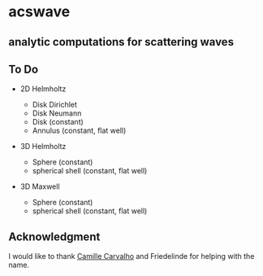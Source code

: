 # acswave

## analytic computations for scattering waves

## To Do

- 2D Helmholtz

  - Disk Dirichlet
  - Disk Neumann
  - Disk (constant)
  - Annulus (constant, flat well)

- 3D Helmholtz

  - Sphere (constant)
  - spherical shell (constant, flat well)

- 3D Maxwell

  - Sphere (constant)
  - spherical shell (constant, flat well)

## Acknowledgment

I would like to thank [Camille Carvalho](https://github.com/carvalhocamille) and Friedelinde for helping with the name.
